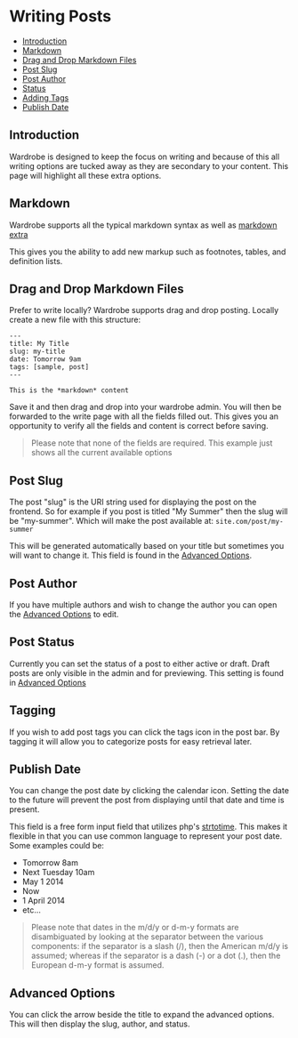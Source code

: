 # Writing Posts

- [Introduction](#introduction)
- [Markdown](#markdown)
- [Drag and Drop Markdown Files](#drag-drop-md-files)
- [Post Slug](#slug)
- [Post Author](#author)
- [Status](#status)
- [Adding Tags](#tagging)
- [Publish Date](#publish-date)

<a name="introduction"></a>
## Introduction

Wardrobe is designed to keep the focus on writing and because of this all writing options are tucked away as they are secondary to your content. This page will highlight all these extra options.

<a name="markdown"></a>
## Markdown

Wardrobe supports all the typical markdown syntax as well as [markdown extra](http://michelf.ca/projects/php-markdown/extra/)

This gives you the ability to add new markup such as footnotes, tables, and definition lists. 


<a name="drag-drop-md-files"></a>
## Drag and Drop Markdown Files

Prefer to write locally? Wardrobe supports drag and drop posting. Locally create a new file with this structure:

    ---
    title: My Title
    slug: my-title
    date: Tomorrow 9am
    tags: [sample, post]
    ---

    This is the *markdown* content

Save it and then drag and drop into your wardrobe admin. You will then be forwarded to the write page with all the fields filled out. This gives you an opportunity to verify all the fields and content is correct before saving.

> Please note that none of the fields are required. This example just shows all the current available options

<a name="slug"></a>
## Post Slug

The post "slug" is the URI string used for displaying the post on the frontend. So for example if you post is titled "My Summer" then the slug will be "my-summer". Which will make the post available at: `site.com/post/my-summer`

This will be generated automatically based on your title but sometimes you will want to change it. This field is found in the [Advanced Options](#advanced-options).

<a name="author"></a>
## Post Author

If you have multiple authors and wish to change the author you can open the [Advanced Options](#advanced-options) to edit.

<a name="status"></a>
## Post Status

Currently you can set the status of a post to either active or draft. Draft posts are only visible in the admin and for previewing. This setting is found in [Advanced Options](#advanced-options)

<a name="tagging"></a>
## Tagging

If you wish to add post tags you can click the <i class="icon-tags"></i> tags icon in the post bar. By tagging it will allow you to categorize posts for easy retrieval later.

<a name="publish-date"></a>
## Publish Date

You can change the post date by clicking the <i class="icon-calendar"></i> calendar icon. Setting the date to the future will prevent the post from displaying until that date and time is present.

This field is a free form input field that utilizes php's [strtotime](http://php.net/strtotime). This makes it flexible in that you can use common language to represent your post date. Some examples could be:

* Tomorrow 8am
* Next Tuesday 10am
* May 1 2014
* Now
* 1 April 2014
* etc...

> Please note that dates in the m/d/y or d-m-y formats are disambiguated by looking at the separator between the various components: if the separator is a slash (/), then the American m/d/y is assumed; whereas if the separator is a dash (-) or a dot (.), then the European d-m-y format is assumed.

<a name="advanced-options"></a>
## Advanced Options

You can click the arrow <i class="icon-chevron-sign-right"></i> beside the title to expand the advanced options. This will then display the slug, author, and status.
